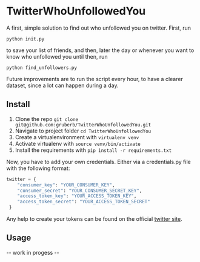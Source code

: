 # TwitterWhoUnfollowedYou

A first, simple solution to find out who unfollowed you on twitter.
First, run

`python init.py`

to save your list of friends, and then, later the day or whenever you want to
know who unfollowed you until then, run

`python find_unfollowers.py`

Future improvements are to run the script every hour, to have a clearer dataset, since a lot can happen during a day.

## Install

1. Clone the repo `git clone git@github.com:gruberb/TwitterWhoUnfollowedYou.git`
2. Navigate to project folder `cd TwitterWhoUnfollowedYou`
3. Create a virtualenvironment with `virtualenv venv`
4. Activate virtualenv with `source venv/bin/activate`
5. Install the requirements with `pip install -r requirements.txt`

Now, you have to add your own credentials. Either via a credentials.py file with the following format:

```python
twitter = {
    "consumer_key": "YOUR_CONSUMER_KEY",
    "consumer_secret": "YOUR_CONSUMER_SECRET_KEY",
    "access_token_key": "YOUR_ACCESS_TOKEN_KEY",
    "access_token_secret": "YOUR_ACCESS_TOKEN_SECRET"
 }
```
Any help to create your tokens can be found on the official [twitter site](https://dev.twitter.com/oauth/overview/application-owner-access-tokens).


## Usage

-- work in progess --
